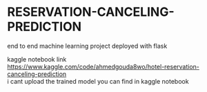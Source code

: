 # RESERVATION-CANCELING-PREDICTION
end to end machine learning project deployed with flask 

 kaggle notebook link https://www.kaggle.com/code/ahmedgouda8wo/hotel-reservation-canceling-prediction
 <br>
 i cant upload the trained model you can find in kaggle notebook
